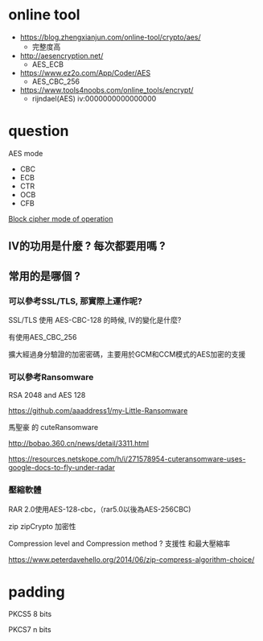 # online tool  #
* https://blog.zhengxianjun.com/online-tool/crypto/aes/
  * 完整度高
* http://aesencryption.net/ 
  * AES_ECB
* https://www.ez2o.com/App/Coder/AES
  * AES_CBC_256
* https://www.tools4noobs.com/online_tools/encrypt/
  * rijndael(AES) iv:0000000000000000

# question #
AES mode
* CBC 
* ECB 
* CTR 
* OCB 
* CFB

[Block cipher mode of operation](https://www.wikiwand.com/en/Block_cipher_mode_of_operation)

## IV的功用是什麼 ? 每次都要用嗎 ? ##

## 常用的是哪個 ? ##
### 可以參考SSL/TLS, 那實際上運作呢? ###

SSL/TLS 使用 AES-CBC-128 的時候, IV的變化是什麼?

有使用AES_CBC_256

擴大經過身分驗證的加密密碼，主要用於GCM和CCM模式的AES加密的支援

### 可以參考Ransomware ###
RSA 2048 and AES 128

https://github.com/aaaddress1/my-Little-Ransomware

馬聖豪 的 cuteRansomware

http://bobao.360.cn/news/detail/3311.html

https://resources.netskope.com/h/i/271578954-cuteransomware-uses-google-docs-to-fly-under-radar

### 壓縮軟體 ###
RAR 2.0使用AES-128-cbc，（rar5.0以後為AES-256CBC)

zip zipCrypto
加密性

Compression level and Compression method ?
支援性 和最大壓縮率

https://www.peterdavehello.org/2014/06/zip-compress-algorithm-choice/

# padding #
PKCS5
8 bits

PKCS7
n bits
